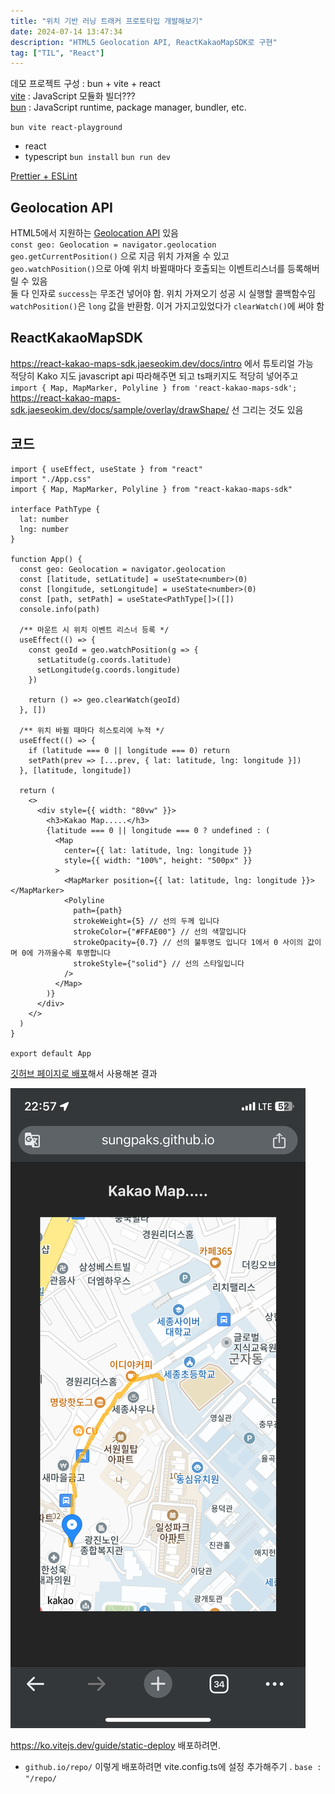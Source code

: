 ```yaml
---
title: "위치 기반 러닝 트래커 프로토타입 개발해보기"
date: 2024-07-14 13:47:34
description: "HTML5 Geolocation API, ReactKakaoMapSDK로 구현"
tag: ["TIL", "React"]
---
```


데모 프로젝트 구성 : bun + vite + react  
[vite](https://ko.vitejs.dev/guide/) : JavaScript 모듈화 빌더???  
[bun](https://bun.sh/) : JavaScript runtime, package manager, bundler, etc.

`bun vite react-playground`

- react
- typescript
  `bun install`
  `bun run dev`

[Prettier + ESLint](https://www.daleseo.com/js-prettier/)

## Geolocation API

HTML5에서 지원하는 [Geolocation API](https://developer.mozilla.org/en-US/docs/Web/API/Geolocation) 있음  
`const geo: Geolocation = navigator.geolocation`  
`geo.getCurrentPosition()` 으로 지금 위치 가져올 수 있고  
`geo.watchPosition()`으로 아예 위치 바뀔때마다 호출되는 이벤트리스너를 등록해버릴 수 있음  
둘 다 인자로 `success`는 무조건 넣어야 함. 위치 가져오기 성공 시 실행할 콜백함수임  
`watchPosition()`은 `long` 값을 반환함. 이거 가지고있었다가 `clearWatch()`에 써야 함

## ReactKakaoMapSDK

https://react-kakao-maps-sdk.jaeseokim.dev/docs/intro 에서 튜토리얼 가능  
적당히 Kako 지도 javascript api 따라해주면 되고
ts패키지도 적당히 넣어주고  
`import { Map, MapMarker, Polyline } from 'react-kakao-maps-sdk';`  
https://react-kakao-maps-sdk.jaeseokim.dev/docs/sample/overlay/drawShape/ 선 그리는 것도 있음

## 코드

```tsx
import { useEffect, useState } from "react"
import "./App.css"
import { Map, MapMarker, Polyline } from "react-kakao-maps-sdk"

interface PathType {
  lat: number
  lng: number
}

function App() {
  const geo: Geolocation = navigator.geolocation
  const [latitude, setLatitude] = useState<number>(0)
  const [longitude, setLongitude] = useState<number>(0)
  const [path, setPath] = useState<PathType[]>([])
  console.info(path)

  /** 마운트 시 위치 이벤트 리스너 등록 */
  useEffect(() => {
    const geoId = geo.watchPosition(g => {
      setLatitude(g.coords.latitude)
      setLongitude(g.coords.longitude)
    })

    return () => geo.clearWatch(geoId)
  }, [])

  /** 위치 바뀔 때마다 히스토리에 누적 */
  useEffect(() => {
    if (latitude === 0 || longitude === 0) return
    setPath(prev => [...prev, { lat: latitude, lng: longitude }])
  }, [latitude, longitude])

  return (
    <>
      <div style={{ width: "80vw" }}>
        <h3>Kakao Map.....</h3>
        {latitude === 0 || longitude === 0 ? undefined : (
          <Map
            center={{ lat: latitude, lng: longitude }}
            style={{ width: "100%", height: "500px" }}
          >
            <MapMarker position={{ lat: latitude, lng: longitude }}></MapMarker>
            <Polyline
              path={path}
              strokeWeight={5} // 선의 두께 입니다
              strokeColor={"#FFAE00"} // 선의 색깔입니다
              strokeOpacity={0.7} // 선의 불투명도 입니다 1에서 0 사이의 값이며 0에 가까울수록 투명합니다
              strokeStyle={"solid"} // 선의 스타일입니다
            />
          </Map>
        )}
      </div>
    </>
  )
}

export default App
```

[깃허브 페이지로 배포](sungpaks.github.io/react-playground)해서 사용해본 결과

![데모](image-1.png)

https://ko.vitejs.dev/guide/static-deploy 배포하려면.

- `github.io/repo/` 이렇게 배포하려면 vite.config.ts에 설정 추가해주기 . `base : "/repo/`
